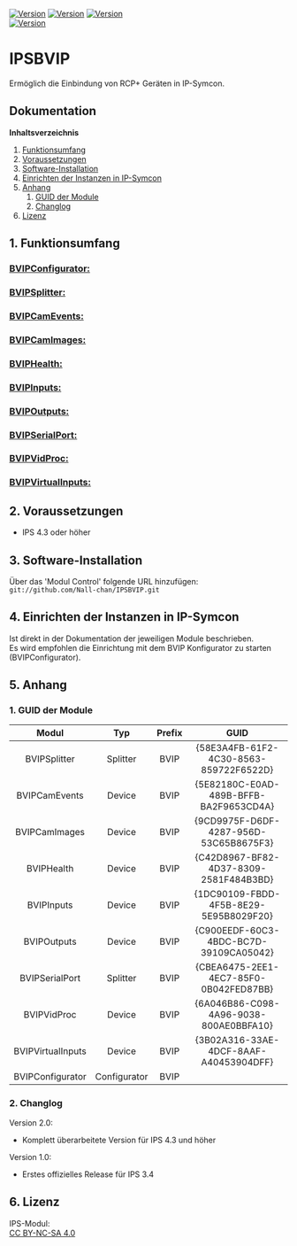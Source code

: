 [![Version](https://img.shields.io/badge/Symcon-PHPModul-red.svg)](https://www.symcon.de/service/dokumentation/entwicklerbereich/sdk-tools/sdk-php/)
[![Version](https://img.shields.io/badge/Modul%20Version-2.00-blue.svg)]()
[![Version](https://img.shields.io/badge/License-CC%20BY--NC--SA%204.0-green.svg)](https://creativecommons.org/licenses/by-nc-sa/4.0/)  
[![Version](https://img.shields.io/badge/Symcon%20Version-4.3%20%3E-green.svg)](https://www.symcon.de/forum/threads/30857-IP-Symcon-4-3-%28Stable%29-Changelog)

# IPSBVIP
Ermöglich die Einbindung von RCP+ Geräten in IP-Symcon.  

## Dokumentation

**Inhaltsverzeichnis**

1. [Funktionsumfang](#1-funktionsumfang)  
2. [Voraussetzungen](#2-voraussetzungen)  
3. [Software-Installation](#3-software-installation) 
4. [Einrichten der Instanzen in IP-Symcon](#4-einrichten-der-instanzen-in-ip-symcon)
5. [Anhang](#5-anhang)  
    1. [GUID der Module](#1-guid-der-module)
    2. [Changlog](#2-changlog)
6. [Lizenz](#6-lizenz)

## 1. Funktionsumfang

### [BVIPConfigurator:](BVIPConfigurator/)  
### [BVIPSplitter:](BVIPSplitter/)  
### [BVIPCamEvents:](BVIPCamEvents/)  
### [BVIPCamImages:](BVIPCamImages/)  
### [BVIPHealth:](BVIPHealth/)  
### [BVIPInputs:](BVIPInputs/)  
### [BVIPOutputs:](BVIPOutputs/)  
### [BVIPSerialPort:](BVIPSerialPort/)  
### [BVIPVidProc:](BVIPVidProc/)  
### [BVIPVirtualInputs:](BVIPVirtualInputs/)  

 
## 2. Voraussetzungen

 - IPS 4.3 oder höher
 
## 3. Software-Installation

   Über das 'Modul Control' folgende URL hinzufügen:  
    `git://github.com/Nall-chan/IPSBVIP.git`  

## 4. Einrichten der Instanzen in IP-Symcon

Ist direkt in der Dokumentation der jeweiligen Module beschrieben.  
Es wird empfohlen die Einrichtung mit dem BVIP Konfigurator zu starten (BVIPConfigurator).  

## 5. Anhang

###  1. GUID der Module

 
| Modul             | Typ          |Prefix  | GUID                                   |
| :---------------: | :----------: | :----: | :------------------------------------: |
| BVIPSplitter      | Splitter     | BVIP   | {58E3A4FB-61F2-4C30-8563-859722F6522D} |
| BVIPCamEvents     | Device       | BVIP   | {5E82180C-E0AD-489B-BFFB-BA2F9653CD4A} |
| BVIPCamImages     | Device       | BVIP   | {9CD9975F-D6DF-4287-956D-53C65B8675F3} |
| BVIPHealth        | Device       | BVIP   | {C42D8967-BF82-4D37-8309-2581F484B3BD} |
| BVIPInputs        | Device       | BVIP   | {1DC90109-FBDD-4F5B-8E29-5E95B8029F20} |
| BVIPOutputs       | Device       | BVIP   | {C900EEDF-60C3-4BDC-BC7D-39109CA05042} |
| BVIPSerialPort    | Splitter     | BVIP   | {CBEA6475-2EE1-4EC7-85F0-0B042FED87BB} |
| BVIPVidProc       | Device       | BVIP   | {6A046B86-C098-4A96-9038-800AE0BBFA10} |
| BVIPVirtualInputs | Device       | BVIP   | {3B02A316-33AE-4DCF-8AAF-A40453904DFF} |
| BVIPConfigurator  | Configurator | BVIP   |  |

### 2. Changlog

Version 2.0:  
 - Komplett überarbeitete Version für IPS 4.3 und höher  

Version 1.0:  
 - Erstes offizielles Release  für IPS 3.4

## 6. Lizenz

  IPS-Modul:  
  [CC BY-NC-SA 4.0](https://creativecommons.org/licenses/by-nc-sa/4.0/)  